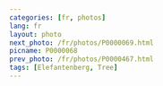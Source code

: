 ```yaml
---
categories: [fr, photos]
lang: fr
layout: photo
next_photo: /fr/photos/P0000069.html
picname: P0000068
prev_photo: /fr/photos/P0000467.html
tags: [Elefantenberg, Tree]
---
```

